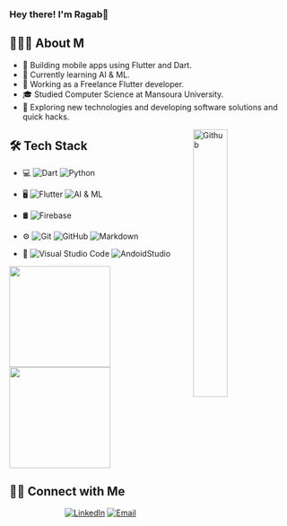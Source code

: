 ### Hey there! I'm Ragab👋
## 👨🏻‍💻 About M

- 🔭 Building mobile apps using Flutter and Dart.
- 🌱 Currently learning AI & ML.
- 💼 Working as a Freelance Flutter developer.
- 🎓 Studied Computer Science at Mansoura University.
- 🤔 Exploring new technologies and developing software solutions and quick hacks.

<img width="35%" align="right" alt="Github" src="https://user-images.githubusercontent.com/48678280/88862734-4903af80-d201-11ea-968b-9c939d88a37c.gif" />

## 🛠 Tech Stack
- 💻
  ![Dart](https://img.shields.io/badge/-Dart-333333?style=flat&logo=dart&logoColor=276DC3)
  ![Python](https://img.shields.io/badge/-Python-333333?style=flat&logo=python)
- 🖥 
  ![Flutter](https://img.shields.io/badge/-Flutter-333333?style=flat&logo=flutter&logoColor=276DC3)
  ![AI & ML](https://img.shields.io/badge/-AI&ML-333333?style=flat&logo=ai&ml&logo)
- 🛢 
  ![Firebase](https://img.shields.io/badge/-Firebase-333333?style=flat&logo=firebase&logoColor=#f1c232)
- ⚙️
  ![Git](https://img.shields.io/badge/-Git-333333?style=flat&logo=git)
  ![GitHub](https://img.shields.io/badge/-GitHub-333333?style=flat&logo=github)
  ![Markdown](https://img.shields.io/badge/-Markdown-333333?style=flat&logo=markdown)

- 🔧
  ![Visual Studio Code](https://img.shields.io/badge/-Visual%20Studio%20Code-333333?style=flat&logo=visual-studio-code&logoColor=007ACC)
  ![AndoidStudio](https://img.shields.io/badge/-AndroidStudio-333333?style=flat&logo=androidstudio)


<a href="https://github.com/ragabelsayed">
  <img height="180em" src="https://github-readme-stats.vercel.app/api?username=ragabelsayed&theme=buefy&show_icons=true" />
  <img height="180em" src="https://github-readme-stats.vercel.app/api/top-langs/?username=ragabelsayed&theme=buefy&layout=compact" />
</a>

## 🤝🏻 Connect with Me
<p align="center">
<a href="https://www.linkedin.com/in/ragab-elsayed-89a38718b/"><img alt="LinkedIn" src="https://img.shields.io/badge/LinkedIn-Ragab%20Elsayed%20Atia-blue?style=flat-square&logo=linkedin"></a>
<a href="mailto:ragabelsayed37@gmail.com"><img alt="Email" src="https://img.shields.io/badge/Email-ragabelsayed37@gmail.com-blue?style=flat-square&logo=gmail"></a>
</p>
